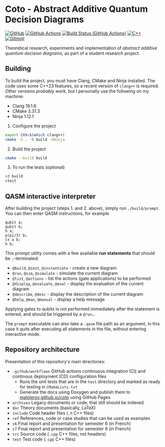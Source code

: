 # Coto - Abstract Additive Quantum Decision Diagrams

[![GitHub](https://img.shields.io/badge/GitHub-%23121011.svg?logo=github&logoColor=white)](https://github.com/maloleroy/coto)
[![GitHub Actions](https://img.shields.io/badge/GitHub_Actions-2088FF?logo=github-actions&logoColor=white)](https://github.com/maloleroy/coto/actions)
[![Build Status (GitHub Actions)](https://github.com/maloleroy/coto/workflows/CMake%20Tests/badge.svg)](https://github.com/maloleroy/coto/actions?query=workflow%3A"CMake%20Tests")
[![C++](https://img.shields.io/badge/C++-%2300599C.svg?logo=c%2B%2B&logoColor=white)](https://en.cppreference.com/w/cpp/23)
<a href="https://gitmoji.dev">
  <img
    src="https://img.shields.io/badge/gitmoji-%20😜%20😍-FFDD67.svg?style=flat-square"
    alt="Gitmoji"
  />
</a>

Theoretical research, experiments and implementation of _abstract additive quantum decision diagrams_, as part of a student research project.

## Building

To build the project, you must have Clang, CMake and Ninja installed. The code uses some C++23 features, so a recent version of `clang++` is required. *Other versions probably work*, but I personally use the following on my machine:
* Clang 19.1.6
* CMake 3.31.3
* Ninja 1.12.1

1. Configure the project
```bash
export CXX=$(which clang++)
cmake -S . -B build -GNinja
```
2. Build the project
```bash
cmake --build build
```
3. To run the tests (optional)
```bash
cd build
ctest
```

## QASM interactive interpreter

After building the project (steps 1. and 2. above), simply run `./build/prompt`. You can then enter QASM instructions, for example
```
qubit a;
qubit b;
h a;
p(pi/3) b;
cx a b;
h b;
```

This prompt utility comes with a few available **run statements** that should be `;`-terminated:
* `@build`, `@inst`, `@instantiate` - create a new diagram
* `@run`, `@sim`, `@simulate` - simulate the current diagram
* `@list`, `@actions` - list the actions (gate applicaitons) to be performed
* `@display`, `@evaluate`, `@eval` - display the evaluation of the current diagram
* `@describe`, `@desc` - display the description of the current diagram
* `@help`, `@man`, `@manual` - display a help message

Applying gates to qubits is not performed immediately after the statement is entered, and should be triggered by a `@run;`.

The `prompt` executable can also take a `.qasm` file path as an argument, in this case it quits after executing all statements in the file, without entering interactive mode.

## Repository architecture

Presentation of this repository's main directories:
-  `.github/workflows` GitHub actions continuous integration (CI) and continous deployment (CD) configuration files
    - Runs the unit tests that are in the `test` directory and marked as ready for testing in `CMakeLists.txt`
    - Generate the docs using Doxygen and publish them to [maloleroy.github.io/coto](https://maloleroy.github.io/coto/) using GitHub Pages
-  `archives` Legacy documents or code, that still should be indexed
-  `doc` Theory documents (basically, LaTeX)
-  `include` Code header files (`.h` C++ files)
-  `ref` References, code or case studies that can be used as examples
-  `s6` Final report and presentation for semester 6 (in French)
-  `s7` Final report and presentation for semester 6 (in French)
-  `src` Source code (`.cpp` C++ files, not headers)
-  `test` Test code (`.cpp` C++ files)
